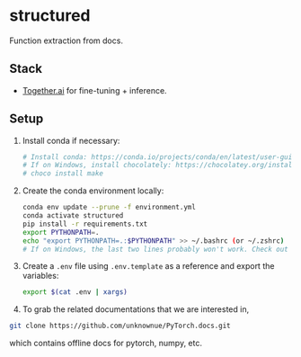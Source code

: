 # structured

Function extraction from docs.

## Stack

- [Together.ai](https://together.ai/) for fine-tuning + inference.

## Setup

1. Install conda if necessary:

    ```bash
    # Install conda: https://conda.io/projects/conda/en/latest/user-guide/install/index.html#regular-installation
    # If on Windows, install chocolately: https://chocolatey.org/install. Then, run:
    # choco install make
    ```

2. Create the conda environment locally:

    ```bash
    conda env update --prune -f environment.yml
    conda activate structured
    pip install -r requirements.txt
    export PYTHONPATH=.
    echo "export PYTHONPATH=.:$PYTHONPATH" >> ~/.bashrc (or ~/.zshrc)
    # If on Windows, the last two lines probably won't work. Check out this guide for more info: https://datatofish.com/add-python-to-windows-path/
    ```

3. Create a `.env` file using `.env.template` as a reference and export the variables:

    ```bash
    export $(cat .env | xargs)
    ```

4. To grab the related documentations that we are interested in, 

```bash
git clone https://github.com/unknownue/PyTorch.docs.git
```

which contains offline docs for pytorch, numpy, etc.